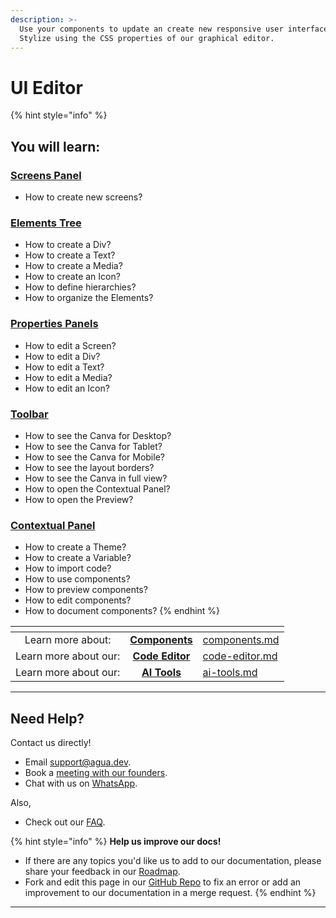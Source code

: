 ```yaml
---
description: >-
  Use your components to update an create new responsive user interfaces.
  Stylize using the CSS properties of our graphical editor.
---
```


# UI Editor

{% hint style="info" %}
## You will learn:



### [Screens Panel](screens-panel.md)

* How to create new screens?



### [Elements Tree](elements-tree.md)

* How to create a Div?
* How to create a Text?
* How to create a Media?
* How to create an Icon?
* How to define hierarchies?
* How to organize the Elements?



### [Properties Panels](properties-panels/)

* How to edit a Screen?
* How to edit a Div?
* &#x20;How to edit a Text?
* How to edit a Media?
* How to edit an Icon?



### [Toolbar](toolbar.md)

* How to see the Canva for Desktop?
* How to see the Canva for Tablet?
* How to see the Canva for Mobile?
* How to see the layout borders?
* How to see the Canva in full view?
* How to open the Contextual Panel?
* How to open the Preview?



### [Contextual Panel](contextual-panel.md)

* How to create a Theme?
* How to create a Variable?
* How to import code?
* How to use components?
* How to preview components?
* How to edit components?
* How to document components?
{% endhint %}



<table data-view="cards"><thead><tr><th align="center"></th><th align="center"></th><th data-hidden data-card-target data-type="content-ref"></th></tr></thead><tbody><tr><td align="center">Learn more about:</td><td align="center"><a href="../components.md"><strong>Components</strong></a></td><td><a href="../components.md">components.md</a></td></tr><tr><td align="center">Learn more about our:</td><td align="center"><a href="../code-editor.md"><strong>Code Editor</strong></a></td><td><a href="../code-editor.md">code-editor.md</a></td></tr><tr><td align="center">Learn more about our:</td><td align="center"> <a href="../ai-tools.md"><strong>AI Tools</strong></a></td><td><a href="../ai-tools.md">ai-tools.md</a></td></tr></tbody></table>

***



## Need Help?

Contact us directly!

* Email [support@agua.dev](mailto:support@agua.dev).
* Book a [meeting with our founders](https://agua.tools/meetings/developers/onboarding).
* Chat with us on [WhatsApp](https://wa.me/12396883277).

Also,

* Check out our [FAQ](../../help-and-community/faq.md).

{% hint style="info" %}
**Help us improve our docs!**

* If there are any topics you'd like us to add to our documentation, please share your feedback in our [Roadmap](https://roadmap.agua.app/).
* Fork and edit this page in our [GitHub Repo](https://github.com/Agua-for-devs/agua-documentation) to fix an error or add an improvement to our documentation in a merge request.
{% endhint %}

***
